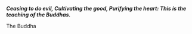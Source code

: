 _**Ceasing to do evil, Cultivating the good, Purifying the heart: This is the teaching of the Buddhas.**_

The Buddha